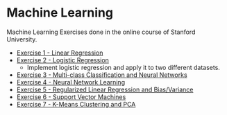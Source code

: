 # Machine Learning
Machine Learning Exercises done in the online course of Stanford University.

- [Exercise 1 - Linear Regression](https://github.com/RodrigoBorgesOliveira/Machine-Learning/tree/master/machine-learning-ex1)
- [Exercise 2 - Logistic Regression](https://github.com/RodrigoBorgesOliveira/Machine-Learning/tree/master/machine-learning-ex2)
  - Implement logistic regression and apply it to two different datasets.
- [Exercise 3 - Multi-class Classification and Neural Networks](https://github.com/rodrigoborgesdeoliveira/Machine-Learning/tree/master/machine-learning-ex3)
- [Exercise 4 - Neural Network Learning](https://github.com/rodrigoborgesdeoliveira/Machine-Learning/tree/master/machine-learning-ex4)
- [Exercise 5 - Regularized Linear Regression and Bias/Variance](https://github.com/rodrigoborgesdeoliveira/Machine-Learning/tree/master/machine-learning-ex5)
- [Exercise 6 - Support Vector Machines](https://github.com/rodrigoborgesdeoliveira/Machine-Learning/tree/master/machine-learning-ex6)
- [Exercise 7 - K-Means Clustering and PCA](https://github.com/rodrigoborgesdeoliveira/Machine-Learning/tree/master/machine-learning-ex7)
